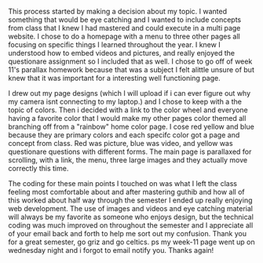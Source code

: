 This process started by making a decision about my topic. I wanted something that would be eye catching and I wanted to include concepts from class that I knew I had mastered and could execute in a multi page website. I chose to do a homepage with a menu to three other pages all focusing on specific things I learned throughout the year. I knew I understood how to embed videos and pictures, and really enjoyed the questionare assignment so I included that as well. I chose to go off of week 11's parallax homework because that was a subject I felt alittle unsure of but knew that it was important for a interesting well functioning page.

I drew out my page designs (which I will upload if i can ever figure out why my camera isnt connecting to my laptop.) and I chose to keep with a the topic of colors. Then i decided with a link to the color wheel and everyone having a favorite color that I would make my other pages color themed all branching off from a "rainbow" home color page. I cose red yellow and blue because they are primary colors and each specifc color got a page and concept from class. Red was picture, blue was video, and yellow was questionare questions with different forms. The main page is parallaxed for scrolling, with a link, the menu, three large images and they actually move correctly this time.

The coding for these main points I touched on was what I left the class feeling most comfortable about and after mastering guthib and how all of this worked about half way through the semester I ended up really enjoying web development. The use of images and videos and eye catching material will always be my favorite as someone who enjoys design, but the technical coding was much improved on throughout the semester and I appreciate all of your email back and forth to help me sort out my confusion. Thank you for a great semester, go griz and go celtics. ps my week-11 page went up on wednesday night and i forgot to email notify you. Thanks again!
